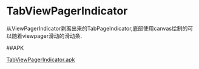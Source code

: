 TabViewPagerIndicator
=====================

从ViewPagerIndicator剥离出来的TabPageIndicator,底部使用canvas绘制的可以随着viewpager滑动的滑动条.

##APK

[TabViewPagerIndicator.apk](https://github.com/coswind/TabViewPagerIndicator/raw/master/TabViewPagerIndicator.apk)
